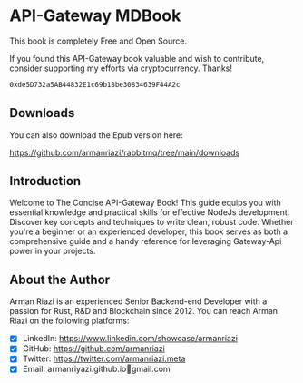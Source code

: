 # API-Gateway MDBook

This book is completely Free and Open Source.

If you found this API-Gateway book valuable and wish to contribute, consider supporting my efforts via cryptocurrency. Thanks!

```md
0xde5D732a5AB44832E1c69b18be30834639F44A2c
```

## Downloads

You can also download the Epub version here:

<https://github.com/armanriazi/rabbitmq/tree/main/downloads>

## Introduction

Welcome to The Concise API-Gateway Book! This guide equips you with essential knowledge and practical skills for effective NodeJs development. Discover key concepts and techniques to write clean, robust code. Whether you're a beginner or an experienced developer, this book serves as both a comprehensive guide and a handy reference for leveraging Gateway-Api power in your projects.

## About the Author

Arman Riazi is an experienced Senior Backend-end Developer with a passion for Rust, R&D and Blockchain since 2012.
You can reach Arman Riazi on the following platforms:

- [x] LinkedIn: <https://www.linkedin.com/showcase/armanriazi>
- [x] GitHub: <https://github.com/armanriazi>
- [x] Twitter: <https://twitter.com/armanriazi.meta>
- [x] Email: armanriyazi.github.io📧gmail.com

<!-- - [x] Instagram: <https://instagram.com/armanriazi_meta>-->


